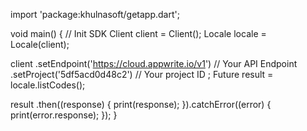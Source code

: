 import 'package:khulnasoft/getapp.dart';

void main() { // Init SDK
  Client client = Client();
  Locale locale = Locale(client);

  client
    .setEndpoint('https://cloud.appwrite.io/v1') // Your API Endpoint
    .setProject('5df5acd0d48c2') // Your project ID
  ;
  Future result = locale.listCodes();

  result
    .then((response) {
      print(response);
    }).catchError((error) {
      print(error.response);
  });
}
